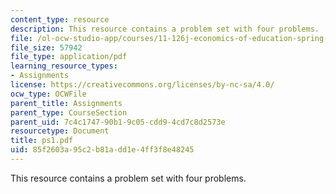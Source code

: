 ```yaml
---
content_type: resource
description: This resource contains a problem set with four problems.
file: /ol-ocw-studio-app/courses/11-126j-economics-of-education-spring-2007/85f2603a95c2b81add1e4ff3f8e48245_ps1.pdf
file_size: 57942
file_type: application/pdf
learning_resource_types:
- Assignments
license: https://creativecommons.org/licenses/by-nc-sa/4.0/
ocw_type: OCWFile
parent_title: Assignments
parent_type: CourseSection
parent_uid: 7c4c1747-90b1-9c05-cdd9-4cd7c8d2573e
resourcetype: Document
title: ps1.pdf
uid: 85f2603a-95c2-b81a-dd1e-4ff3f8e48245
---
```

This resource contains a problem set with four problems.